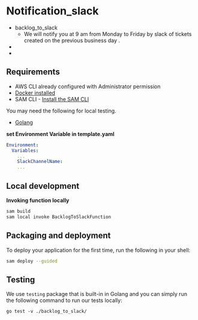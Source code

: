 # Notification_slack
* backlog_to_slack
    * We will notify you at 9 am from Monday to Friday by slack of tickets created on the previous business day .
* 
* 

## Requirements

* AWS CLI already configured with Administrator permission
* [Docker installed](https://www.docker.com/community-edition)
* SAM CLI - [Install the SAM CLI](https://docs.aws.amazon.com/serverless-application-model/latest/developerguide/serverless-sam-cli-install.html)

You may need the following for local testing.
* [Golang](https://golang.org)

**set Environment Variable in template.yaml**
```yaml
Environment:
  Variables:
    ...
    SlackChannelName:
    ...
```

## Local development

**Invoking function locally**

```bash
sam build
sam local invoke BacklogToSlackFunction
```

## Packaging and deployment

To deploy your application for the first time, run the following in your shell:

```bash
sam deploy --guided
```

## Testing

We use `testing` package that is built-in in Golang and you can simply run the following command to run our tests locally:

```shell
go test -v ./backlog_to_slack/
```